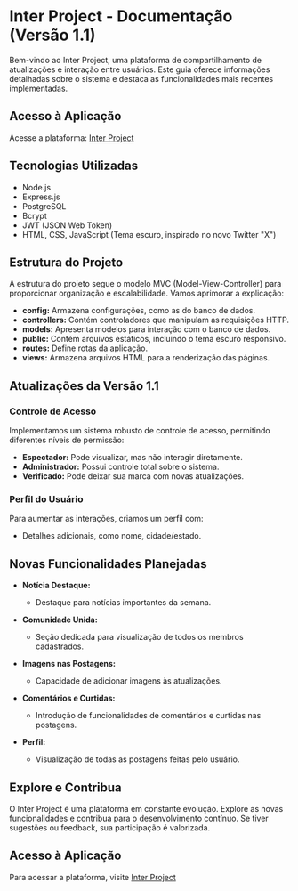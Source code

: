 # Inter Project - Documentação (Versão 1.1)

Bem-vindo ao Inter Project, uma plataforma de compartilhamento de atualizações e interação entre usuários. Este guia oferece informações detalhadas sobre o sistema e destaca as funcionalidades mais recentes implementadas.

## Acesso à Aplicação

Acesse a plataforma: [Inter Project](https://inter-project-d39u.onrender.com/)

## Tecnologias Utilizadas

- Node.js
- Express.js
- PostgreSQL
- Bcrypt
- JWT (JSON Web Token)
- HTML, CSS, JavaScript (Tema escuro, inspirado no novo Twitter "X")

## Estrutura do Projeto

A estrutura do projeto segue o modelo MVC (Model-View-Controller) para proporcionar organização e escalabilidade. Vamos aprimorar a explicação:

- **config:** Armazena configurações, como as do banco de dados.
- **controllers:** Contém controladores que manipulam as requisições HTTP.
- **models:** Apresenta modelos para interação com o banco de dados.
- **public:** Contém arquivos estáticos, incluindo o tema escuro responsivo.
- **routes:** Define rotas da aplicação.
- **views:** Armazena arquivos HTML para a renderização das páginas.

## Atualizações da Versão 1.1

### Controle de Acesso

Implementamos um sistema robusto de controle de acesso, permitindo diferentes níveis de permissão:

- **Espectador:** Pode visualizar, mas não interagir diretamente.
- **Administrador:** Possui controle total sobre o sistema.
- **Verificado:** Pode deixar sua marca com novas atualizações.

### Perfil do Usuário

Para aumentar as interações, criamos um perfil com:

- Detalhes adicionais, como nome, cidade/estado.

## Novas Funcionalidades Planejadas

- **Notícia Destaque:**
   - Destaque para notícias importantes da semana.

- **Comunidade Unida:**
   - Seção dedicada para visualização de todos os membros cadastrados.

- **Imagens nas Postagens:**
   - Capacidade de adicionar imagens às atualizações.

- **Comentários e Curtidas:**
   - Introdução de funcionalidades de comentários e curtidas nas postagens.
     
 - **Perfil:**
   - Visualização de todas as postagens feitas pelo usuário.

## Explore e Contribua

O Inter Project é uma plataforma em constante evolução. Explore as novas funcionalidades e contribua para o desenvolvimento contínuo. Se tiver sugestões ou feedback, sua participação é valorizada.

## Acesso à Aplicação

Para acessar a plataforma, visite [Inter Project](https://inter-project-d39u.onrender.com/)

